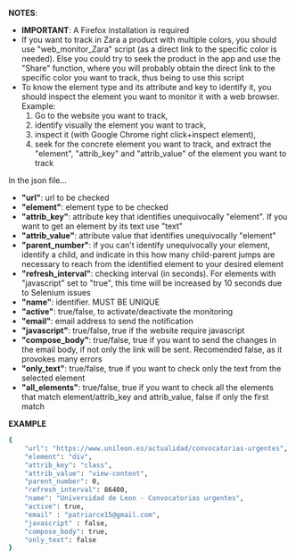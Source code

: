 **NOTES**: 
* **IMPORTANT**: A Firefox installation is required
* If you want to track in Zara a product with multiple colors, you should use "web_monitor_Zara" script (as a direct link to the specific color is needed). Else you could try to seek the product in the app and use the "Share" function, where you will probably obtain the direct link to the specific color you want to track, thus being to use this script
* To know the element type and its attribute and key to identify it, you should inspect the element you want to monitor it with a web browser. Example: 
     1) Go to the website you want to track, 
     2) identify visually the element you want to track, 
     3) inspect it (with Google Chrome right click+inspect element), 
     4) seek for the concrete element you want to track, and extract the "element", "attrib_key" and "attrib_value" of the element you want to track 
 
 
In the json file...
* **"url"**: url to be checked
* **"element"**: element type to be checked
* **"attrib_key"**: attribute key that identifies unequivocally "element". If you want to get an element by its text use "text"
* **"attrib_value"**: attribute value that identifies unequivocally "element"
* **"parent_number"**: if you can't identify unequivocally your element, identify a child, and indicate in this how many child-parent jumps are necessary to reach from the identified element to your desired element
* **"refresh_interval"**: checking interval (in seconds). For elements with "javascript" set to "true", this time will be increased by 10 seconds due to Selenium issues
* **"name"**: identifier. MUST BE UNIQUE
* **"active"**: true/false, to activate/deactivate the monitoring
* **"email"**: email address to send the notification
* **"javascript"**: true/false, true if the website require javascript
* **"compose_body"**: true/false, true if you want to send the changes in the email body, if not only the link will be sent. Recomended false, as it provokes many errors
* **"only_text"**: true/false, true if you want to check only the text from the selected element
* **"all_elements"**: true/false, true if you want to check all the elements that match element/attrib_key and attrib_value, false if only the first match

**EXAMPLE**
```sh
{
	"url": "https://www.unileon.es/actualidad/convocatorias-urgentes",
	"element": "div",
	"attrib_key": "class",
	"attrib_value": "view-content",
	"parent_number": 0,
	"refresh_interval": 86400,
	"name": "Universidad de Leon - Convocatorias urgentes",
	"active": true,
	"email" : "patriarce15@gmail.com",
	"javascript" : false,
	"compose_body": true,
	"only_text": false
}
```